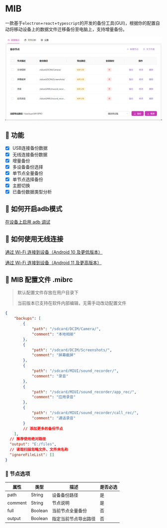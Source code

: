 # MIB
一款基于`electron`+`react`+`typescript`的开发的备份工具(GUI)，根据你的配置自动将移动设备上的数据文件迁移备份至电脑上，支持增量备份。

![Home](https://github.com/QC2168/mib/blob/client/public/home.png)

## 🌈 功能
- [x] USB连接备份数据
- [x] 无线连接备份数据
- [x] 增量备份
- [x] 多设备备份选择
- [x] 单节点全量备份
- [x] 单节点选择备份
- [x] 主题切换
- [x] 已备份数据类型分析

## 🚀 如何开启adb模式
[在设备上启用 adb 调试](https://developer.android.com/studio/command-line/adb?hl=zh-cn#Enabling)

## 🌊 如何使用无线连接

[通过 Wi-Fi 连接到设备（Android 10 及更低版本）](https://developer.android.com/studio/command-line/adb?hl=zh-cn#wireless)

[通过 Wi-Fi 连接到设备（Android 11 及更高版本）](https://developer.android.com/studio/command-line/adb?hl=zh-cn#connect-to-a-device-over-wi-fi-android-11+)


## 📁 MIB 配置文件 .mibrc

> 默认配置文件存放在用户目录下
> 
> 当前版本已支持在软件内部编辑，无需手动改动配置文件

``` JSON
{
    "backups": [
        {
            "path": "/sdcard/DCIM/Camera/",
            "comment": "本地相册"
        },
        {
            "path": "/sdcard/DCIM/Screenshots/",
            "comment": "屏幕截屏"
        },
        {
            "path": "/sdcard/MIUI/sound_recorder/",
            "comment": "录音"
        },
        {
            "path": "/sdcard/MIUI/sound_recorder/app_rec/",
            "comment": "应用录音"
        },
        {
            "path": "/sdcard/MIUI/sound_recorder/call_rec/",
            "comment": "通话录音"
        }
        // 添加更多的备份节点
    ],
  // 推荐使用绝对路径
  "output": "E:/files",
  // 读取扫描忽略文件、文件夹名称
  "ignoreFileList": []
}
```

### 🧱 节点选项

| 属性    | 类型    | 描述                 | 是否必选 |
| ------- | ------- | -------------------- | -------- |
| path    | String  | 设备备份路径         | 是       |
| comment | String  | 节点说明             | 是       |
| full    | Boolean | 当前节点全量备份     | 否       |
| output  | Boolean | 指定当前节点导出路径 | 否       |

